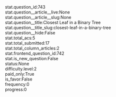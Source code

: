 stat.question_id:743  
stat.question__article__live:None  
stat.question__article__slug:None  
stat.question__title:Closest Leaf in a Binary Tree  
stat.question__title_slug:closest-leaf-in-a-binary-tree  
stat.question__hide:False  
stat.total_acs:5  
stat.total_submitted:17  
stat.total_column_articles:2  
stat.frontend_question_id:742  
stat.is_new_question:False  
status:None  
difficulty.level:2  
paid_only:True  
is_favor:False  
frequency:0  
progress:0  
